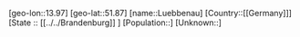 ﻿---
location: [51.87,13.97]
type: City
tags:
- geo/City


SpocWebEntityId: 32163
isDeleted: false
confidential: public

---
[geo-lon::13.97]
[geo-lat::51.87]
[name::Luebbenau]
[Country::[[Germany]]]
[State :: [[../../Brandenburg]] ]
[Population::]
[Unknown::]

